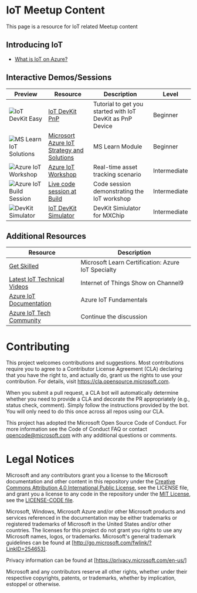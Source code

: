# IoT Meetup Content
This page is a resource for IoT related Meetup content

## Introducing IoT
- [What is IoT on Azure?](https://docs.microsoft.com/en-us/azure/iot-fundamentals/iot-introduction)

## Interactive Demos/Sessions
| Preview | Resource | Description | Level |
| ------------- | ------------- | ------------- | ------------- | 
| ![IoT DevKit Easy](https://github.com/AzureTechCommunity/IoT-Content/blob/main/Images/DevkitIoTEasy.PNG) | [IoT DevKit PnP](https://docs.microsoft.com/en-us/samples/azure-samples/mxchip-iot-devkit-pnp-get-started/sample/) | Tutorial to get you started with IoT DevKit as PnP Device | Beginner |
| ![MS Learn IoT Solutions](https://github.com/AzureTechCommunity/IoT-Content/blob/main/Images/MSLearnAzureIoTSolutions.PNG) | [Microsort Azure IoT Strategy and Solutions](https://docs.microsoft.com/en-us/learn/modules/azure-iot-strategy-and-solutions/) | MS Learn Module | Beginner |
| ![Azure IoT Workshop](https://github.com/AzureTechCommunity/IoT-Content/blob/main/Images/AzureIoTWorkshopContoso.PNG)  | [Azure IoT Workshop](https://azure.github.io/iot-workshop-asset-tracking/)  | Real-time asset tracking scenario  | Intermediate |
| ![Azure IoT Build Session](https://github.com/AzureTechCommunity/IoT-Content/blob/main/Images/AzureIoTBuildSession.PNG)  | [Live code session at Build](https://www.youtube.com/watch?v=3A6Lhakfyes&feature=emb_logo)  | Code session demonstrating the IoT workshop  | Intermediate |
| ![DevKit Simulator](https://github.com/AzureTechCommunity/IoT-Content/blob/main/Images/DevKitSimulator.PNG) | [IoT DevKit Simulator](https://azure-samples.github.io/iot-devkit-web-simulator/) | DevKit Simiulator for MXChip | Intermediate | 

## Additional Resources
| Resource | Description |
| ------------- | ------------- |
| [Get Skilled](https://docs.microsoft.com/en-us/learn/certifications/azure-iot-developer-specialty)  | Microsoft Learn Certification: Azure IoT Specialty  |
| [Latest IoT Technical Videos](https://channel9.msdn.com/Shows/Internet-of-Things-Show)  | Internet of Things Show on Channel9  | 
| [Azure IoT Documentation](https://docs.microsoft.com/en-us/azure/iot-fundamentals/)  | Azure IoT Fundamentals  |
| [Azure IoT Tech Community](https://techcommunity.microsoft.com/t5/internet-of-things-iot/ct-p/IoT)  | Continue the discussion |

# Contributing
This project welcomes contributions and suggestions. Most contributions require you to agree to a Contributor License Agreement (CLA) declaring that you have the right to, and actually do, grant us the rights to use your contribution. For details, visit https://cla.opensource.microsoft.com.

When you submit a pull request, a CLA bot will automatically determine whether you need to provide a CLA and decorate the PR appropriately (e.g., status check, comment). Simply follow the instructions provided by the bot. You will only need to do this once across all repos using our CLA.

This project has adopted the Microsoft Open Source Code of Conduct. For more information see the Code of Conduct FAQ or contact opencode@microsoft.com with any additional questions or comments.

# Legal Notices
Microsoft and any contributors grant you a license to the Microsoft documentation and other content in this repository under the [Creative Commons Attribution 4.0 International Public License](https://creativecommons.org/licenses/by/4.0/legalcode), see the LICENSE file, and grant you a license to any code in the repository under the [MIT License](https://opensource.org/licenses/MIT), see the [LICENSE-CODE file](https://github.com/microsoft/cloud-native-meetups/blob/master/LICENSE-CODE).

Microsoft, Windows, Microsoft Azure and/or other Microsoft products and services referenced in the documentation may be either trademarks or registered trademarks of Microsoft in the United States and/or other countries. The licenses for this project do not grant you rights to use any Microsoft names, logos, or trademarks. Microsoft's general trademark guidelines can be found at [http://go.microsoft.com/fwlink/?LinkID=254653].

Privacy information can be found at [https://privacy.microsoft.com/en-us/]

Microsoft and any contributors reserve all other rights, whether under their respective copyrights, patents, or trademarks, whether by implication, estoppel or otherwise.
